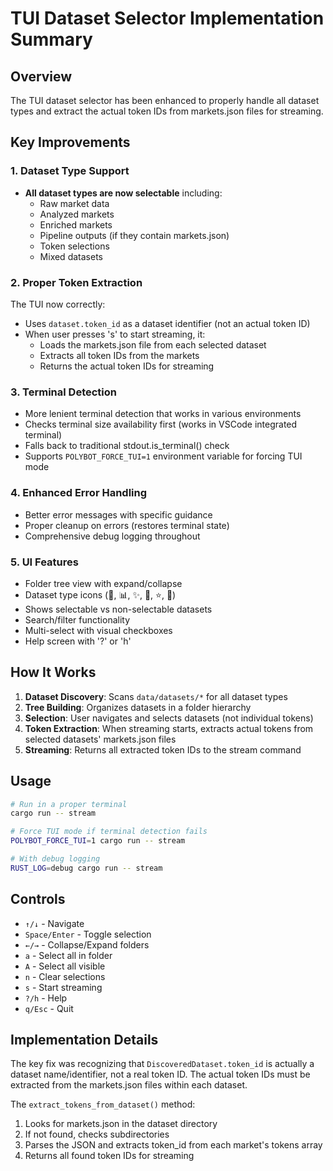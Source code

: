 # TUI Dataset Selector Implementation Summary

## Overview
The TUI dataset selector has been enhanced to properly handle all dataset types and extract the actual token IDs from markets.json files for streaming.

## Key Improvements

### 1. Dataset Type Support
- **All dataset types are now selectable** including:
  - Raw market data
  - Analyzed markets
  - Enriched markets
  - Pipeline outputs (if they contain markets.json)
  - Token selections
  - Mixed datasets

### 2. Proper Token Extraction
The TUI now correctly:
- Uses `dataset.token_id` as a dataset identifier (not an actual token ID)
- When user presses 's' to start streaming, it:
  - Loads the markets.json file from each selected dataset
  - Extracts all token IDs from the markets
  - Returns the actual token IDs for streaming

### 3. Terminal Detection
- More lenient terminal detection that works in various environments
- Checks terminal size availability first (works in VSCode integrated terminal)
- Falls back to traditional stdout.is_terminal() check
- Supports `POLYBOT_FORCE_TUI=1` environment variable for forcing TUI mode

### 4. Enhanced Error Handling
- Better error messages with specific guidance
- Proper cleanup on errors (restores terminal state)
- Comprehensive debug logging throughout

### 5. UI Features
- Folder tree view with expand/collapse
- Dataset type icons (📄, 📊, ✨, 🔧, ⭐, 📁)
- Shows selectable vs non-selectable datasets
- Search/filter functionality
- Multi-select with visual checkboxes
- Help screen with '?' or 'h'

## How It Works

1. **Dataset Discovery**: Scans `data/datasets/*` for all dataset types
2. **Tree Building**: Organizes datasets in a folder hierarchy
3. **Selection**: User navigates and selects datasets (not individual tokens)
4. **Token Extraction**: When streaming starts, extracts actual tokens from selected datasets' markets.json files
5. **Streaming**: Returns all extracted token IDs to the stream command

## Usage

```bash
# Run in a proper terminal
cargo run -- stream

# Force TUI mode if terminal detection fails
POLYBOT_FORCE_TUI=1 cargo run -- stream

# With debug logging
RUST_LOG=debug cargo run -- stream
```

## Controls
- `↑/↓` - Navigate
- `Space/Enter` - Toggle selection
- `←/→` - Collapse/Expand folders
- `a` - Select all in folder
- `A` - Select all visible
- `n` - Clear selections
- `s` - Start streaming
- `?/h` - Help
- `q/Esc` - Quit

## Implementation Details

The key fix was recognizing that `DiscoveredDataset.token_id` is actually a dataset name/identifier, not a real token ID. The actual token IDs must be extracted from the markets.json files within each dataset.

The `extract_tokens_from_dataset()` method:
1. Looks for markets.json in the dataset directory
2. If not found, checks subdirectories
3. Parses the JSON and extracts token_id from each market's tokens array
4. Returns all found token IDs for streaming